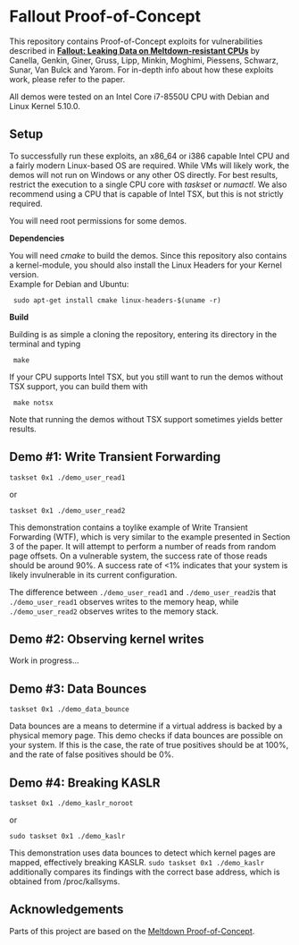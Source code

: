 # Fallout Proof-of-Concept

This repository contains Proof-of-Concept exploits for vulnerabilities described in [**Fallout: Leaking Data on Meltdown-resistant CPUs**](https://mdsattacks.com/files/fallout.pdf) by Canella, Genkin, Giner, Gruss, Lipp, Minkin, Moghimi, Piessens, Schwarz, Sunar, Van Bulck and Yarom.
For in-depth info about how these exploits work, please refer to the paper.

All demos were tested on an Intel Core i7-8550U CPU with Debian and Linux Kernel 5.10.0.

## Setup

To successfully run these exploits, an x86_64 or i386 capable Intel CPU and a fairly modern Linux-based OS are required.
While VMs will likely work, the demos will not run on Windows or any other OS directly. For best results, restrict the execution to a single CPU
core with _taskset_ or _numactl_. We also recommend using a CPU that is capable of Intel TSX, but this is not strictly required.  

You will need root permissions for some demos.

**Dependencies**

You will need _cmake_ to build the demos. Since this repository also contains a kernel-module, you should also install the Linux Headers for your Kernel version.  
Example for Debian and Ubuntu:
<!-- prettier-ignore -->
```shell
 sudo apt-get install cmake linux-headers-$(uname -r) 
 ```
**Build**

Building is as simple a cloning the repository, entering its directory in the terminal and typing
```shell
 make
 ```
If your CPU supports Intel TSX, but you still want to run the demos without TSX support, you can build them with
```shell
 make notsx
 ```
Note that running the demos without TSX support sometimes yields better results.

## Demo #1: Write Transient Forwarding

```shell
taskset 0x1 ./demo_user_read1
 ```
or 
```shell
taskset 0x1 ./demo_user_read2
 ```
This demonstration contains a toylike example of Write Transient Forwarding (WTF),
which is very similar to the example presented in Section 3 of the paper. It will attempt 
to perform a number of reads from random page offsets. On a vulnerable system, the success 
rate of those reads should be around 90%. A success rate of <1% indicates that your system is
likely invulnerable in its current configuration.

The difference between ```./demo_user_read1``` and ```./demo_user_read2```is that ```./demo_user_read1```
observes writes to the memory heap, while ```./demo_user_read2``` observes writes to the memory stack. 

## Demo #2: Observing kernel writes

Work in progress...

## Demo #3: Data Bounces

```shell
taskset 0x1 ./demo_data_bounce
 ```

Data bounces are a means to determine if a virtual address is backed by a physical memory page.
This demo checks if data bounces are possible on your system. If this is the case, the rate of true positives should be at 100%, and the rate of false positives should be 0%. 

## Demo #4: Breaking KASLR

```shell
taskset 0x1 ./demo_kaslr_noroot
 ```
or
```shell
sudo taskset 0x1 ./demo_kaslr
 ```


This demonstration uses data bounces to detect which kernel pages are mapped, effectively breaking KASLR.
```sudo taskset 0x1 ./demo_kaslr``` additionally compares its findings with the correct base address, which is obtained from /proc/kallsyms.

## Acknowledgements

Parts of this project are based on the [Meltdown Proof-of-Concept](https://github.com/IAIK/meltdown).
